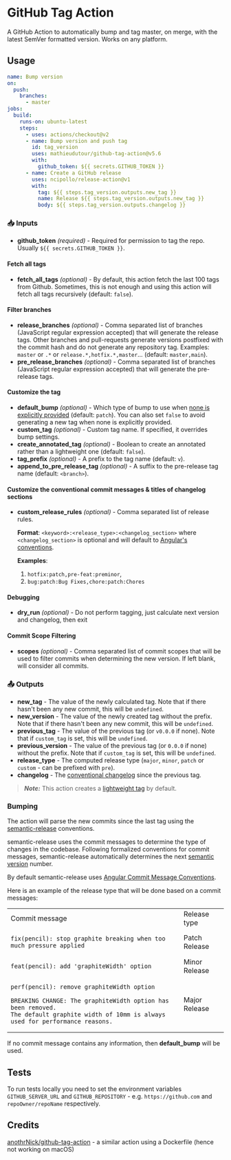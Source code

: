 # GitHub Tag Action

A GitHub Action to automatically bump and tag master, on merge, with the latest SemVer formatted version. Works on any platform.

## Usage

```yaml
name: Bump version
on:
  push:
    branches:
      - master
jobs:
  build:
    runs-on: ubuntu-latest
    steps:
      - uses: actions/checkout@v2
      - name: Bump version and push tag
        id: tag_version
        uses: mathieudutour/github-tag-action@v5.6
        with:
          github_token: ${{ secrets.GITHUB_TOKEN }}
      - name: Create a GitHub release
        uses: ncipollo/release-action@v1
        with:
          tag: ${{ steps.tag_version.outputs.new_tag }}
          name: Release ${{ steps.tag_version.outputs.new_tag }}
          body: ${{ steps.tag_version.outputs.changelog }}
```

### 📥 Inputs

- **github_token** _(required)_ - Required for permission to tag the repo. Usually `${{ secrets.GITHUB_TOKEN }}`.

#### Fetch all tags

- **fetch_all_tags** _(optional)_ - By default, this action fetch the last 100 tags from Github. Sometimes, this is not enough and using this action will fetch all tags recursively (default: `false`).

#### Filter branches

- **release_branches** _(optional)_ - Comma separated list of branches (JavaScript regular expression accepted) that will generate the release tags. Other branches and pull-requests generate versions postfixed with the commit hash and do not generate any repository tag. Examples: `master` or `.*` or `release.*,hotfix.*,master`... (default: `master,main`).
- **pre_release_branches** _(optional)_ - Comma separated list of branches (JavaScript regular expression accepted) that will generate the pre-release tags.

#### Customize the tag

- **default_bump** _(optional)_ - Which type of bump to use when [none is explicitly provided](#bumping) (default: `patch`). You can also set `false` to avoid generating a new tag when none is explicitly provided.
- **custom_tag** _(optional)_ - Custom tag name. If specified, it overrides bump settings.
- **create_annotated_tag** _(optional)_ - Boolean to create an annotated rather than a lightweight one (default: `false`).
- **tag_prefix** _(optional)_ - A prefix to the tag name (default: `v`).
- **append_to_pre_release_tag** _(optional)_ - A suffix to the pre-release tag name (default: `<branch>`).

#### Customize the conventional commit messages & titles of changelog sections

- **custom_release_rules** _(optional)_ - Comma separated list of release rules.

  __Format__: `<keyword>:<release_type>:<changelog_section>` where `<changelog_section>` is optional and will default to [Angular's conventions](https://github.com/conventional-changelog/conventional-changelog/tree/master/packages/conventional-changelog-angular).

  __Examples__:
    1. `hotfix:patch,pre-feat:preminor`,
    2. `bug:patch:Bug Fixes,chore:patch:Chores`

#### Debugging

- **dry_run** _(optional)_ - Do not perform tagging, just calculate next version and changelog, then exit

#### Commit Scope Filtering

- **scopes** _(optional)_ - Comma separated list of commit scopes that will be used to filter commits when determining the new version. If left blank, will consider all commits.

### 📤 Outputs

- **new_tag** - The value of the newly calculated tag. Note that if there hasn't been any new commit, this will be `undefined`.
- **new_version** - The value of the newly created tag without the prefix. Note that if there hasn't been any new commit, this will be `undefined`.
- **previous_tag** - The value of the previous tag (or `v0.0.0` if none). Note that if `custom_tag` is set, this will be `undefined`.
- **previous_version** - The value of the previous tag (or `0.0.0` if none) without the prefix. Note that if `custom_tag` is set, this will be `undefined`.
- **release_type** - The computed release type (`major`, `minor`, `patch` or `custom` - can be prefixed with `pre`).
- **changelog** - The [conventional changelog](https://github.com/conventional-changelog/conventional-changelog) since the previous tag.

> **_Note:_** This action creates a [lightweight tag](https://developer.github.com/v3/git/refs/#create-a-reference) by default.

### Bumping

The action will parse the new commits since the last tag using the [semantic-release](https://github.com/semantic-release/semantic-release) conventions.

semantic-release uses the commit messages to determine the type of changes in the codebase. Following formalized conventions for commit messages, semantic-release automatically determines the next [semantic version](https://semver.org) number.

By default semantic-release uses [Angular Commit Message Conventions](https://github.com/angular/angular.js/blob/master/DEVELOPERS.md#-git-commit-guidelines).

Here is an example of the release type that will be done based on a commit messages:

<table>
<tr>
<td> Commit message </td> <td> Release type </td>
</tr>
<tr>
<td>

```
fix(pencil): stop graphite breaking when too much pressure applied
```

</td>
<td>Patch Release</td>
</tr>
<tr>
<td>

```
feat(pencil): add 'graphiteWidth' option
```

</td>
<td>Minor Release</td>
</tr>
<tr>
<td>

```
perf(pencil): remove graphiteWidth option

BREAKING CHANGE: The graphiteWidth option has been removed.
The default graphite width of 10mm is always used for performance reasons.
```

</td>
<td>Major Release</td>
</tr>
</table>

If no commit message contains any information, then **default_bump** will be used.

## Tests
To run tests locally you need to set the environment variables `GITHUB_SERVER_URL` and `GITHUB_REPOSITORY` - e.g. `https://github.com` and `repoOwner/repoName` respectively.

## Credits

[anothrNick/github-tag-action](https://github.com/anothrNick/github-tag-action) - a similar action using a Dockerfile (hence not working on macOS)
